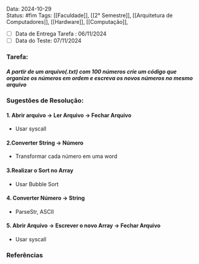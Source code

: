 Data: 2024-10-29  
Status:  #fim 
Tags: [[Faculdade]], [[2° Semestre]], [[Arquitetura de Computadores]], [[Hardware]], [[Computação]],
- [ ] Data de Entrega Tarefa : 06/11/2024 
- [ ] Data do Teste: 07/11/2024
### Tarefa:
##### A partir de um arquivo(.txt) com 100 números crie um código que organize os números em ordem e escreva os novos números no mesmo arquivo

### Sugestões de Resolução:
#### 1. Abrir arquivo -> Ler Arquivo -> Fechar Arquivo
*  Usar syscall
#### 2.Converter String -> Número
* Transformar cada número em uma word
#### 3.Realizar o Sort no Array 
*  Usar Bubble Sort
#### 4. Converter Número -> String
* ParseStr, ASCII
#### 5. Abrir Arquivo -> Escrever o novo Array -> Fechar Arquivo
* Usar syscall
### Referências